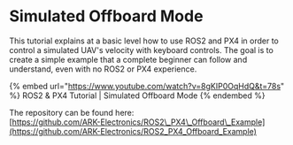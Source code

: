 # Simulated Offboard Mode

This tutorial explains at a basic level how to use ROS2 and PX4 in order to control a simulated UAV's velocity with keyboard controls. The goal is to create a simple example that a complete beginner can follow and understand, even with no ROS2 or PX4 experience.

{% embed url="https://www.youtube.com/watch?v=8gKIP0OqHdQ&t=78s" %}
ROS2 & PX4 Tutorial | Simulated Offboard Mode
{% endembed %}

The repository can be found here:\
[https://github.com/ARK-Electronics/ROS2\_PX4\_Offboard\_Example](https://github.com/ARK-Electronics/ROS2_PX4_Offboard_Example)
